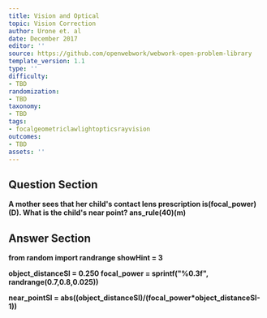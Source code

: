 ```yaml
---
title: Vision and Optical
topic: Vision Correction
author: Urone et. al
date: December 2017
editor: ''
source: https://github.com/openwebwork/webwork-open-problem-library
template_version: 1.1
type: ''
difficulty:
- TBD
randomization:
- TBD
taxonomy:
- TBD
tags:
- focalgeometriclawlightopticsrayvision
outcomes:
- TBD
assets: ''
---
```


## Question Section 

<b>
A mother sees that her child's contact lens prescription is(focal_power)(D). What is the child's near point?
ans_rule(40)(m)



## Answer Section

from random import randrange
showHint = 3

object_distanceSI = 0.250
focal_power = sprintf("%0.3f", randrange(0.7,0.8,0.025))

near_pointSI = abs((object_distanceSI)/(focal_power*object_distanceSI-1))